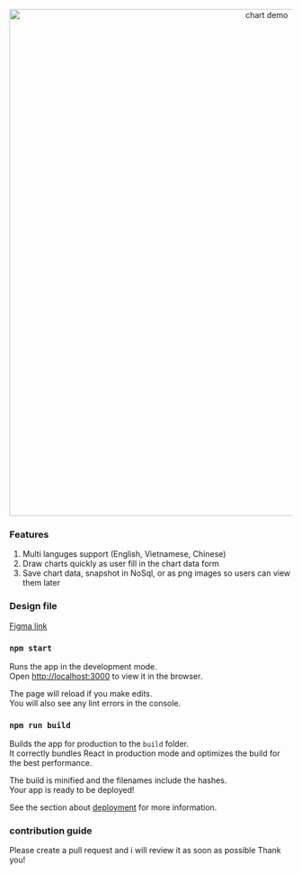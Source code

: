 
<p align="center"><a href="#" target="_blank" rel="noopener noreferrer"><img width="900" src="https://raw.githubusercontent.com/leminhson2398/graph-maker-front-end/master/public/static/image/snapshot.png" alt="chart demo"></a></p>

### Features
1) Multi languges support (English, Vietnamese, Chinese)
2) Draw charts quickly as user fill in the chart data form
3) Save chart data, snapshot in NoSql, or as png images so users can view them later

### Design file
<a href="https://www.figma.com/file/TNuavhoDDgXtgYomqoS2Qs/charting?node-id=0%3A1" target="_blank" rel="noopener noreferrer">Figma link</a>

### `npm start`

Runs the app in the development mode.<br />
Open [http://localhost:3000](http://localhost:3000) to view it in the browser.

The page will reload if you make edits.<br />
You will also see any lint errors in the console.

### `npm run build`

Builds the app for production to the `build` folder.<br />
It correctly bundles React in production mode and optimizes the build for the best performance.

The build is minified and the filenames include the hashes.<br />
Your app is ready to be deployed!

See the section about [deployment](https://facebook.github.io/create-react-app/docs/deployment) for more information.

### contribution guide
Please create a pull request and i will review it as soon as possible
Thank you!
